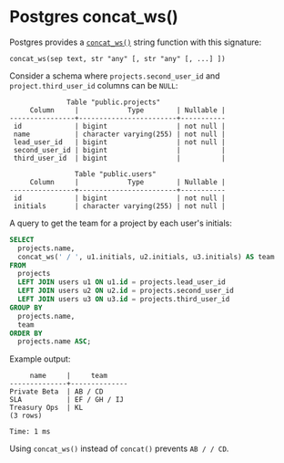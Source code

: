 # Postgres concat_ws()

Postgres provides a
[`concat_ws()`](https://www.postgresql.org/docs/current/functions-string.html)
string function with this signature:

```
concat_ws(sep text, str "any" [, str "any" [, ...] ])
```

Consider a schema where `projects.second_user_id`
and `project.third_user_id` columns can be `NULL`:

```
              Table "public.projects"
     Column     |            Type        | Nullable |
----------------+------------------------+-----------
 id             | bigint                 | not null |
 name           | character varying(255) | not null |
 lead_user_id   | bigint                 | not null |
 second_user_id | bigint                 |          |
 third_user_id  | bigint                 |          |

                Table "public.users"
     Column     |            Type        | Nullable |
----------------+------------------------+-----------
 id             | bigint                 | not null |
 initials       | character varying(255) | not null |
```

A query to get the team for a project by each user's initials:

```sql
SELECT
  projects.name,
  concat_ws(' / ', u1.initials, u2.initials, u3.initials) AS team
FROM
  projects
  LEFT JOIN users u1 ON u1.id = projects.lead_user_id
  LEFT JOIN users u2 ON u2.id = projects.second_user_id
  LEFT JOIN users u3 ON u3.id = projects.third_user_id
GROUP BY
  projects.name,
  team
ORDER BY
  projects.name ASC;
```

Example output:

```
     name     |     team
--------------+--------------
Private Beta  | AB / CD
SLA           | EF / GH / IJ
Treasury Ops  | KL
(3 rows)

Time: 1 ms
```

Using `concat_ws()` instead of `concat()` prevents `AB / / CD`.
